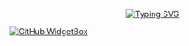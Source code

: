 <p align="center"> <a href="https://git.io/typing-svg"><img src="https://readme-typing-svg.demolab.com?font=Fira+Code&size=30&pause=1000&center=true&random=false&width=435&lines=Hi+%F0%9F%91%8B%2C+I'm+Anshor+Falahi" alt="Typing SVG" /></a> </p>

[![GitHub WidgetBox](https://github-widgetbox.vercel.app/api/profile?username=anshorfalahi&data=followers,repositories,stars,commits&theme=nautilus)](https://github.com/anshorfalahi)